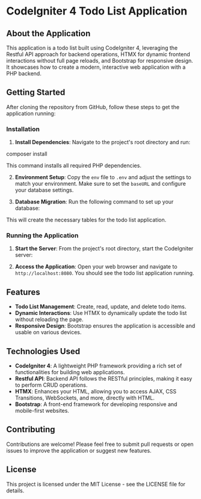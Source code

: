 # CodeIgniter 4 Todo List Application

## About the Application

This application is a todo list built using CodeIgniter 4, leveraging the Restful API approach for backend operations, HTMX for dynamic frontend interactions without full page reloads, and Bootstrap for responsive design. It showcases how to create a modern, interactive web application with a PHP backend.

## Getting Started

After cloning the repository from GitHub, follow these steps to get the application running:

### Installation

1. **Install Dependencies**: Navigate to the project's root directory and run:

composer install

This command installs all required PHP dependencies.

2. **Environment Setup**: Copy the `env` file to `.env` and adjust the settings to match your environment. Make sure to set the `baseURL` and configure your database settings.

3. **Database Migration**: Run the following command to set up your database:

This will create the necessary tables for the todo list application.


### Running the Application

1. **Start the Server**: From the project's root directory, start the CodeIgniter server:

2. **Access the Application**: Open your web browser and navigate to `http://localhost:8080`. You should see the todo list application running.

## Features

- **Todo List Management**: Create, read, update, and delete todo items.
- **Dynamic Interactions**: Use HTMX to dynamically update the todo list without reloading the page.
- **Responsive Design**: Bootstrap ensures the application is accessible and usable on various devices.

## Technologies Used

- **CodeIgniter 4**: A lightweight PHP framework providing a rich set of functionalities for building web applications.
- **Restful API**: Backend API follows the RESTful principles, making it easy to perform CRUD operations.
- **HTMX**: Enhances your HTML, allowing you to access AJAX, CSS Transitions, WebSockets, and more, directly with HTML.
- **Bootstrap**: A front-end framework for developing responsive and mobile-first websites.

## Contributing

Contributions are welcome! Please feel free to submit pull requests or open issues to improve the application or suggest new features.

## License

This project is licensed under the MIT License - see the LICENSE file for details.
